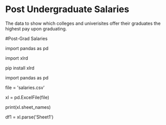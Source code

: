 # Post Undergraduate Salaries

The data to show which colleges and univerisites offer their graduates the highest pay upon graduating.

#Post-Grad Salaries

import pandas as pd

import xlrd

pip install xlrd

import pandas as pd

file = 'salaries.csv'

xl = pd.ExcelFile(file)

print(xl.sheet_names)

df1 = xl.parse('Sheet1')
